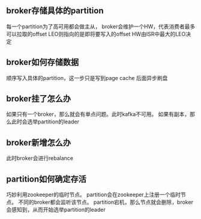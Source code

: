 ## broker存储具体的partition
每一个partition为了高可用都会做主从，
broker会维护一个HW，代表消费者最多可以拉取的offset
LEO则指向的是即将要写入的offset
HW由ISR中最大的LEO决定

## broker如何存储数据
顺序写入具体的partition，这一步只是写到page cache
后面异步刷盘

## broker挂了怎么办
如果只有一个broker，那么就会有单点问题。此时kafka不可用。
如果有副本，那么此时会选举partition的leader

## broker新增怎么办
此时broker会进行rebalance

## partition如何确定存活
巧妙利用zookeeper的临时节点。
partition会在zookeeper上注册一个临时节点。
不同的broker都会监听该节点。
partition宕机，那么节点就会删除，broker会感知到，从而开始选举partition的leader
